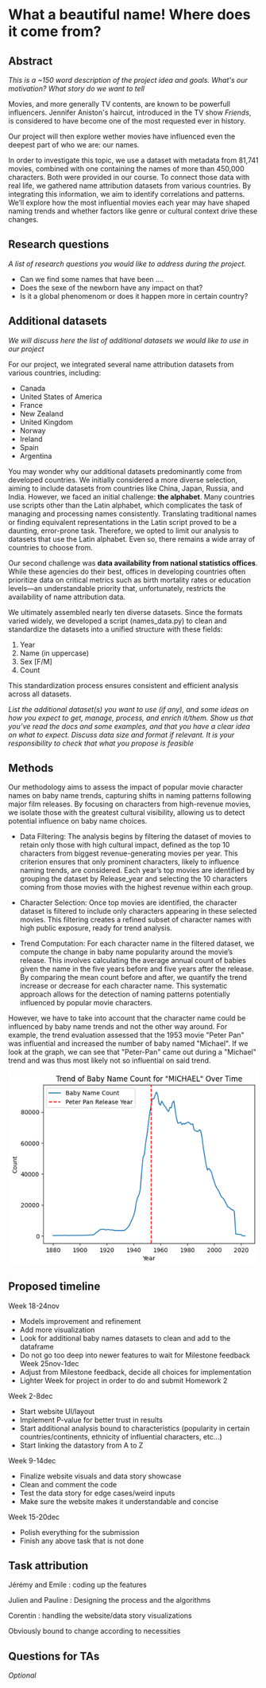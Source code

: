 
# What a beautiful name! Where does it come from?

## Abstract
*This is a ~150 word description of the project idea and goals. What's our motivation? What story do we want to tell*

Movies, and more generally TV contents, are known to be powerfull influencers. Jennifer Aniston's haircut, introduced in the TV show *Friends*, is considered to have become one of the most requested ever in history. 

Our project will then explore wether movies have influenced even the deepest part of who we are: our names.

In order to investigate this topic, we use a dataset with metadata from 81,741 movies, combined with one containing the names of more than 450,000 characters. Both were provided in our course. To connect those data with real life, we gathered name attribution datasets from various countries.
By integrating this information, we aim to identify correlations and patterns. We’ll explore how the most influential movies each year may have shaped naming trends and whether factors like genre or cultural context drive these changes.

## Research questions
*A list of research questions you would like to address during the project.*

- Can we find some names that have been ....
- Does the sexe of the newborn have any impact on that?
- Is it a global phenomenom or does it happen more in certain country?

## Additional datasets
*We will discuss here the list of additional datasets we would like to use in our project* 

For our project, we integrated several name attribution datasets from various countries, including:

- Canada
- United States of America
- France
- New Zealand
- United Kingdom
- Norway
- Ireland
- Spain
- Argentina

You may wonder why our additional datasets predominantly come from developed countries. We initially considered a more diverse selection, aiming to include datasets from countries like China, Japan, Russia, and India. However, we faced an initial challenge: **the alphabet**. Many countries use scripts other than the Latin alphabet, which complicates the task of managing and processing names consistently. Translating traditional names or finding equivalent representations in the Latin script proved to be a daunting, error-prone task.
Therefore, we opted to limit our analysis to datasets that use the Latin alphabet. Even so, there remains a wide array of countries to choose from. 

Our second challenge was **data availability from national statistics offices**. While these agencies do their best, offices in developing countries often prioritize data on critical metrics such as birth mortality rates or education levels—an understandable priority that, unfortunately, restricts the availability of name attribution data.

We ultimately assembled nearly ten diverse datasets. Since the formats varied widely, we developed a script (names_data.py) to clean and standardize the datasets into a unified structure with these fields:

1. Year
2. Name (in uppercase)
3. Sex [F/M]
4. Count

This standardization process ensures consistent and efficient analysis across all datasets.

*List the additional dataset(s) you want to use (if any), and some ideas on how you expect to get, manage, process, and enrich it/them. Show us that you’ve read the docs and some examples, and that you have a clear idea on what to expect. Discuss data size and format if relevant. It is your responsibility to check that what you propose is feasible*

## Methods
Our methodology aims to assess the impact of popular movie character names on baby name trends, capturing shifts in naming patterns following major film releases. By focusing on characters from high-revenue movies, we isolate those with the greatest cultural visibility, allowing us to detect potential influence on baby name choices.

- Data Filtering: The analysis begins by filtering the dataset of movies to retain only those with high cultural impact, defined as the top 10 characters from biggest revenue-generating movies per year. This criterion ensures that only prominent characters, likely to influence naming trends, are considered. Each year’s top movies are identified by grouping the dataset by Release_year and selecting the 10 characters coming from those movies with the highest revenue within each group.

- Character Selection: Once top movies are identified, the character dataset is filtered to include only characters appearing in these selected movies. This filtering creates a refined subset of character names with high public exposure, ready for trend analysis.

- Trend Computation: For each character name in the filtered dataset, we compute the change in baby name popularity around the movie’s release. This involves calculating the average annual count of babies given the name in the five years before and five years after the release. By comparing the mean count before and after, we quantify the trend increase or decrease for each character name. This systematic approach allows for the detection of naming patterns potentially influenced by popular movie characters.

However, we have to take into account that the character name could be influenced by baby name trends and not the other way around. For example, the trend evaluation assessed that the 1953 movie "Peter Pan" was influential and increased the number of baby named "Michael". If we look at the graph, we can see that "Peter-Pan" came out during a "Michael" trend and was thus most likely not so influential on said trend.

![Michael graph](img/michael_graph.png)


## Proposed timeline 
Week 18-24nov 
- Models improvement and refinement
- Add more visualization
- Look for additional baby names datasets to clean and add to the dataframe
- Do not go too deep into newer features to wait for Milestone feedback
Week 25nov-1dec
- Adjust from Milestone feedback, decide all choices for implementation
- Lighter Week for project in order to do and submit Homework 2

Week 2-8dec
- Start website UI/layout
- Implement P-value for better trust in results
- Start additional analysis bound to characteristics (popularity in certain countries/continents, ethnicity of influential characters, etc...)
- Start linking the datastory from A to Z

Week 9-14dec 
- Finalize website visuals and data story showcase 
- Clean and comment the code
- Test the data story for edge cases/weird inputs
- Make sure the website makes it understandable and concise

Week 15-20dec
- Polish everything for the submission
- Finish any above task that is not done

## Task attribution
Jérémy and Emile : coding up the features 

Julien and Pauline : Designing the process and the algorithms

Corentin : handling the website/data story visualizations

Obviously bound to change according to necessities

## Questions for TAs
*Optional*
